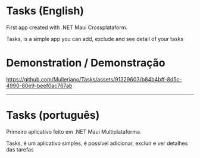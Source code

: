 # Tasks (English)
First app created with .NET Maui Crossplataform.

Tasks, is a simple app you can add, exclude and see detail of your tasks

# Demonstration / Demonstração

https://github.com/Mulleriano/Tasks/assets/91329603/b84b4bff-8d5c-4990-80e9-beef0ac767ab

------------------------------------------------------------------------------------------

# Tasks (português)
Primeiro aplicativo feito em .NET Maui Multiplataforma.

Tasks, é um aplicativo simples, é possível adicionar, excluir e ver detalhes das tarefas
